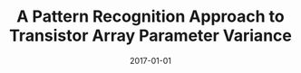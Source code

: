 ---
title: "A Pattern Recognition Approach to Transistor Array Parameter Variance"
collection: publications
permalink: /publication/2017-costa2017pattern
authors: "L. da F. Costa, F. N. Silva, C. H. Comin"
date: 2017-01-01
venue: 'arXiv preprint arXiv:1708.00469'
bibtex: "costa2017pattern.bib"
paperurl: 'http://arxiv.org/abs/1708.00469'
---